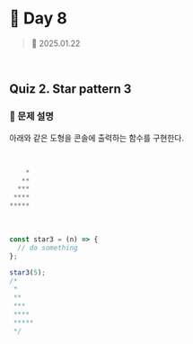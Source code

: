 # 🌻 Day 8

> 📅 2025.01.22

<br>

## Quiz 2. Star pattern 3

### 📍 문제 설명

아래와 같은 도형을 콘솔에 출력하는 함수를 구현한다.

<br>

```javascript
    *
   **
  ***
 ****
*****
```

<br>

```javascript
const star3 = (n) => {
  // do something
};

star3(5);
/*
 *
 **
 ***
 ****
 *****
 */
```
